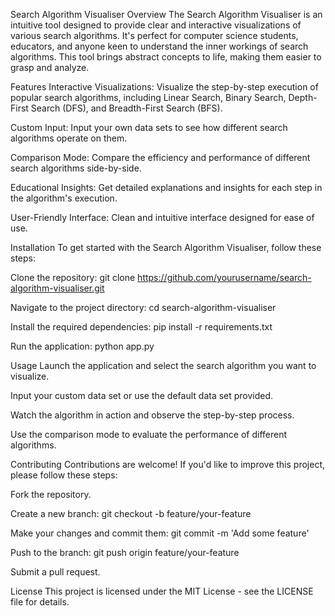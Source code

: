 Search Algorithm Visualiser
Overview
The Search Algorithm Visualiser is an intuitive tool designed to provide clear and interactive visualizations of various search algorithms. It's perfect for computer science students, educators, and anyone keen to understand the inner workings of search algorithms. This tool brings abstract concepts to life, making them easier to grasp and analyze.

Features
Interactive Visualizations: Visualize the step-by-step execution of popular search algorithms, including Linear Search, Binary Search, Depth-First Search (DFS), and Breadth-First Search (BFS).

Custom Input: Input your own data sets to see how different search algorithms operate on them.

Comparison Mode: Compare the efficiency and performance of different search algorithms side-by-side.

Educational Insights: Get detailed explanations and insights for each step in the algorithm's execution.

User-Friendly Interface: Clean and intuitive interface designed for ease of use.

Installation
To get started with the Search Algorithm Visualiser, follow these steps:

Clone the repository: git clone https://github.com/yourusername/search-algorithm-visualiser.git

Navigate to the project directory: cd search-algorithm-visualiser

Install the required dependencies: pip install -r requirements.txt

Run the application: python app.py

Usage
Launch the application and select the search algorithm you want to visualize.

Input your custom data set or use the default data set provided.

Watch the algorithm in action and observe the step-by-step process.

Use the comparison mode to evaluate the performance of different algorithms.

Contributing
Contributions are welcome! If you'd like to improve this project, please follow these steps:

Fork the repository.

Create a new branch: git checkout -b feature/your-feature

Make your changes and commit them: git commit -m 'Add some feature'

Push to the branch: git push origin feature/your-feature

Submit a pull request.

License
This project is licensed under the MIT License - see the LICENSE file for details.
